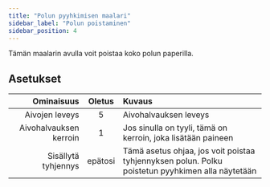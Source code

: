 ```yaml
---
title: "Polun pyyhkimisen maalari"
sidebar_label: "Polun poistaminen"
sidebar_position: 4
---
```


Tämän maalarin avulla voit poistaa koko polun paperilla.

## Asetukset

|             Ominaisuus | Oletus  | Kuvaus                                                                                           |
| ----------------------:|:-------:|:------------------------------------------------------------------------------------------------ |
|         Aivojen leveys |    5    | Aivohalvauksen leveys                                                                            |
| Aivohalvauksen kerroin |    1    | Jos sinulla on tyyli, tämä on kerroin, joka lisätään paineen                                     |
|    Sisällytä tyhjennys | epätosi | Tämä asetus ohjaa, jos voit poistaa tyhjennyksen polun. Polku poistetun pyyhkimen alla näytetään |
